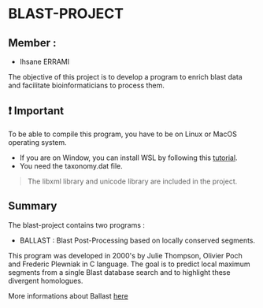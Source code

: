 # BLAST-PROJECT

## **Member :**
- Ihsane ERRAMI 

The objective of this project is to develop a program to enrich blast data and facilitate bioinformaticians to process them.

## **❗ Important**

To be able to compile this program, you have to be on Linux or MacOS operating system. 

* If you are on Window, you can install WSL by following this [tutorial](https://learn.microsoft.com/en-us/windows/wsl/install).
* You need the taxonomy.dat file.

> The libxml library and unicode library are included in the project. 

## Summary 

The blast-project contains two programs : 
- BALLAST : Blast Post-Processing based on locally conserved segments.

This program was developed in 2000's by Julie Thompson, Olivier Poch and Frederic Plewniak in C language. The goal is to  predict local maximum segments from a single Blast database search and to highlight these divergent homologues.

More informations about Ballast [here](https://academic.oup.com/bioinformatics/article/16/9/750/307628)

